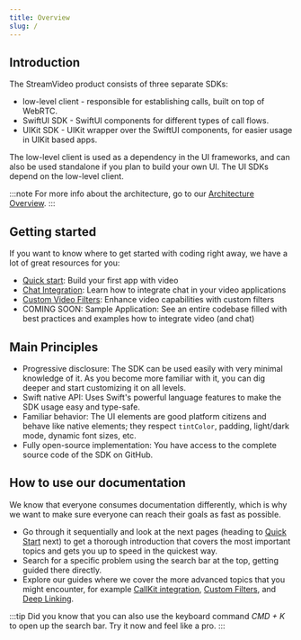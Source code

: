```yaml
---
title: Overview
slug: /
---
```


## Introduction

The StreamVideo product consists of three separate SDKs:

- low-level client - responsible for establishing calls, built on top of WebRTC.
- SwiftUI SDK - SwiftUI components for different types of call flows.
- UIKit SDK - UIKit wrapper over the SwiftUI components, for easier usage in UIKit based apps.

The low-level client is used as a dependency in the UI frameworks, and can also be used standalone if you plan to build your own UI. The UI SDKs depend on the low-level client.

:::note
For more info about the architecture, go to our [Architecture Overview](./architecture.md).
:::

## Getting started

If you want to know where to get started with coding right away, we have a lot of great resources for you:

- [Quick start](quick-start.md): Build your first app with video
- [Chat Integration](../guides/chat-integration.md): Learn how to integrate chat in your video applications
- [Custom Video Filters](../guides/custom-filters.md): Enhance video capabilities with custom filters
- COMING SOON: Sample Application: See an entire codebase filled with best practices and examples how to integrate video (and chat)

## Main Principles

- Progressive disclosure: The SDK can be used easily with very minimal knowledge of it. As you become more familiar with it, you can dig deeper and start customizing it on all levels.
- Swift native API: Uses Swift's powerful language features to make the SDK usage easy and type-safe.
- Familiar behavior: The UI elements are good platform citizens and behave like native elements; they respect `tintColor`, padding, light/dark mode, dynamic font sizes, etc.
- Fully open-source implementation: You have access to the complete source code of the SDK on GitHub.

## How to use our documentation

We know that everyone consumes documentation differently, which is why we want to make sure everyone can reach their goals as fast as possible.

- Go through it sequentially and look at the next pages (heading to [Quick Start](quick-start.md) next) to get a thorough introduction that covers the most important topics and gets you up to speed in the quickest way.
- Search for a specific problem using the search bar at the top, getting guided there directly.
- Explore our guides where we cover the more advanced topics that you might encounter, for example [CallKit integration](../guides/callkit-integration.md), [Custom Filters](../guides/custom-filters.md), and [Deep Linking](../guides/deep-linking.md).

:::tip
Did you know that you can also use the keyboard command _CMD + K_ to open up the search bar. Try it now and feel like a pro.
:::
